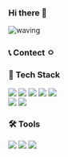 ### Hi there 👋
![waving](https://capsule-render.vercel.app/api?type=waving&height=200&text=Welcome!&fontAlign=80&fontAlignY=40&color=gradient)

### 📞 Contect ㅇ

### 🚀 Tech Stack
<div>
  <img src="https://img.shields.io/badge/JAVA-5d8abd?style=for-the-badge&logo=java&logoColor=white">
  <img src="https://img.shields.io/badge/SPRING-6DB33F?style=for-the-badge&logo=springboot&logoColor=white">
  <img src="https://img.shields.io/badge/JPA-6DB33F?style=for-the-badge&logo=jpa&logoColor=white">
  <img src="https://img.shields.io/badge/Spring_Security-6DB33F?style=for-the-badge&logo=springsecurity&logoColor=white">
  <img src="https://img.shields.io/badge/Thymeleaf-005F0F?style=for-the-badge&logo=Thymeleaf&logoColor=white">
  </div>

<div>
  <img src="https://img.shields.io/badge/MYSQL-4479A1?style=for-the-badge&logo=mysql&logoColor=white">
  <img src="https://img.shields.io/badge/postgresql-4169E1?style=for-the-badge&logo=postgresql&logoColor=white">
</div>


### 🛠 Tools
<div>
  <img src="https://img.shields.io/badge/intellijidea-000000?style=for-the-badge&logo=intellijidea&logoColor=white">
  <img src="https://img.shields.io/badge/jira-0052CC?style=for-the-badge&logo=jira&logoColor=white">
  <img src="https://img.shields.io/badge/notion-000000?style=for-the-badge&logo=notion&logoColor=white">
</div>
